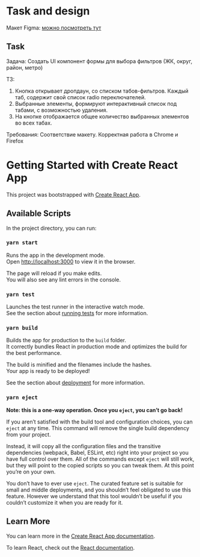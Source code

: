 # Task and design

Макет Figma: [можно посмотреть тут](https://www.figma.com/file/KdNXHCHVXdqEv45L4XRwn5/%D0%A2%D0%97-%D0%B4%D0%BB%D1%8F-%D1%80%D0%B0%D0%B7%D1%80%D0%B0%D0%B1%D0%BE%D1%82%D1%87%D0%B8%D0%BA%D0%B0-(Shared)?type=design&node-id=0%3A1&mode=design&t=YtdmlCz8p3y5O1GK-1)

## Task
Задача:
Создать UI компонент формы для выбора фильтров (ЖК, округ, район, метро)

ТЗ:
1. Кнопка открывает дропдаун, со списком табов-фильтров. Каждый таб, содержит свой список radio переключателей.
2. Выбранные элементы, формируют интерактивный список под табами, с возможностью удаления.
3. На кнопке отображается общее количество выбранных элементов во всех табах.

Требования:
Соответствие макету. Корректная работа в Chrome и Firefox

# Getting Started with Create React App

This project was bootstrapped with [Create React App](https://github.com/facebook/create-react-app).

## Available Scripts

In the project directory, you can run:

### `yarn start`

Runs the app in the development mode.\
Open [http://localhost:3000](http://localhost:3000) to view it in the browser.

The page will reload if you make edits.\
You will also see any lint errors in the console.

### `yarn test`

Launches the test runner in the interactive watch mode.\
See the section about [running tests](https://facebook.github.io/create-react-app/docs/running-tests) for more information.

### `yarn build`

Builds the app for production to the `build` folder.\
It correctly bundles React in production mode and optimizes the build for the best performance.

The build is minified and the filenames include the hashes.\
Your app is ready to be deployed!

See the section about [deployment](https://facebook.github.io/create-react-app/docs/deployment) for more information.

### `yarn eject`

**Note: this is a one-way operation. Once you `eject`, you can’t go back!**

If you aren’t satisfied with the build tool and configuration choices, you can `eject` at any time. This command will remove the single build dependency from your project.

Instead, it will copy all the configuration files and the transitive dependencies (webpack, Babel, ESLint, etc) right into your project so you have full control over them. All of the commands except `eject` will still work, but they will point to the copied scripts so you can tweak them. At this point you’re on your own.

You don’t have to ever use `eject`. The curated feature set is suitable for small and middle deployments, and you shouldn’t feel obligated to use this feature. However we understand that this tool wouldn’t be useful if you couldn’t customize it when you are ready for it.

## Learn More

You can learn more in the [Create React App documentation](https://facebook.github.io/create-react-app/docs/getting-started).

To learn React, check out the [React documentation](https://reactjs.org/).

